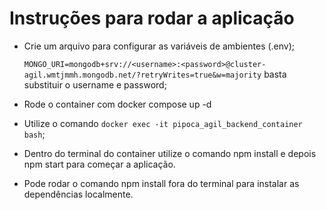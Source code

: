 # Instruções para rodar a aplicação

- Crie um arquivo para configurar as variáveis de ambientes (.env);

  `MONGO_URI=mongodb+srv://<username>:<password>@cluster-agil.wmtjmmh.mongodb.net/?retryWrites=true&w=majority`
  basta substituir o username e password;

- Rode o container com docker compose up -d

- Utilize o comando `docker exec -it pipoca_agil_backend_container bash`;

- Dentro do terminal do container utilize o comando npm install e depois npm start para começar a aplicação.

- Pode rodar o comando npm install fora do terminal para instalar as dependências localmente.
